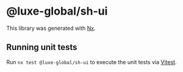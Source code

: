 # @luxe-global/sh-ui

This library was generated with [Nx](https://nx.dev).

## Running unit tests

Run `nx test @luxe-global/sh-ui` to execute the unit tests via [Vitest](https://vitest.dev/).

